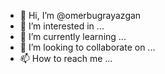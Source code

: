 - 👋 Hi, I’m @omerbugrayazgan
- 👀 I’m interested in ...
- 🌱 I’m currently learning ...
- 💞️ I’m looking to collaborate on ...
- 📫 How to reach me ...

<!---
omerbugrayazgan/omerbugrayazgan is a ✨ special ✨ repository because its `README.md` (this file) appears on your GitHub profile.
You can click the Preview link to take a look at your changes.
--->
